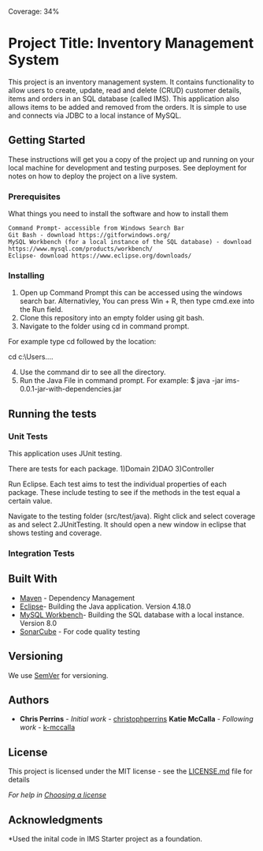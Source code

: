 Coverage: 34%
# Project Title: Inventory Management System

This project is an inventory management system. It contains functionality to allow users to create, update, read and delete (CRUD) customer details, items and orders in an SQL database (called IMS). This application also allows items to be added and removed from the orders. It is simple to use and connects via JDBC to a local instance of MySQL. 

## Getting Started

These instructions will get you a copy of the project up and running on your local machine for development and testing purposes. See deployment for notes on how to deploy the project on a live system.

### Prerequisites

What things you need to install the software and how to install them

```
Command Prompt- accessible from Windows Search Bar
Git Bash - download https://gitforwindows.org/
MySQL Workbench (for a local instance of the SQL database) - download https://www.mysql.com/products/workbench/
Eclipse- download https://www.eclipse.org/downloads/
```

### Installing

1) Open up Command Prompt this can be accessed using the windows search bar. Alternativley, You can press Win + R, then type cmd.exe into the Run field.
2) Clone this repository into an empty folder using git bash.
3) Navigate to the folder using cd in command prompt. 

For example type cd followed by the location:

cd c:\Users\....

4) Use the command dir to see all the directory.
5) Run the Java File in command prompt. 
For example:
$ java -jar ims-0.0.1-jar-with-dependencies.jar



## Running the tests


### Unit Tests 

This application uses JUnit testing. 

There are tests for each package.
1)Domain
2)DAO
3)Controller

Run Eclipse.
Each test aims to test the individual properties of each package. These include testing to see if the methods in the test equal a certain value. 

Navigate to the testing folder (src/test/java). Right click and select coverage as and select 2.JUnitTesting.
It should open a new window in eclipse that shows testing and coverage. 


### Integration Tests 



## Built With

* [Maven](https://maven.apache.org/) - Dependency Management
* [Eclipse](https://www.eclipse.org/downloads/)- Building the Java application. Version 4.18.0
* [MySQL Workbench](https://www.mysql.com/products/workbench/)- Building the SQL database with a local instance. Version 8.0
* [SonarCube](https://www.sonarqube.org/downloads/) - For code quality testing


## Versioning

We use [SemVer](http://semver.org/) for versioning.

## Authors

* **Chris Perrins** - *Initial work* - [christophperrins](https://github.com/christophperrins)
**Katie McCalla** - *Following work* - [k-mccalla](https://github.com/k-mccalla) 

## License

This project is licensed under the MIT license - see the [LICENSE.md](LICENSE.md) file for details 

*For help in [Choosing a license](https://choosealicense.com/)*

## Acknowledgments


*Used the inital code in IMS Starter project as a foundation. 
